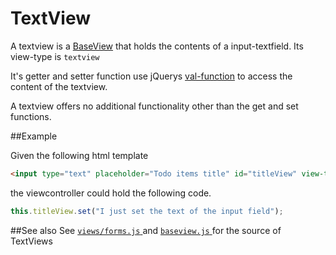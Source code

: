 TextView
========

A textview is a [BaseView](../baseview.md) that holds the contents of a input-textfield. Its 
view-type is `textview`

It's getter and setter function use jQuerys [val-function](http://api.jquery.com/val/) to
access the content of the textview.

A textview offers no additional functionality other than the get and set functions.

##Example

Given the following html template
```html
<input type="text" placeholder="Todo items title" id="titleView" view-type="textview" />
```

the viewcontroller could hold the following code.

```javascript
this.titleView.set("I just set the text of the input field");
```

##See also
See [ `views/forms.js` ](../../views/forms.js) and [ `baseview.js` ](../../baseview.js) for the source of TextViews

